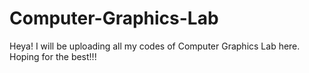 # Computer-Graphics-Lab
Heya! I will be uploading all my codes of Computer Graphics Lab here. Hoping for the best!!!
